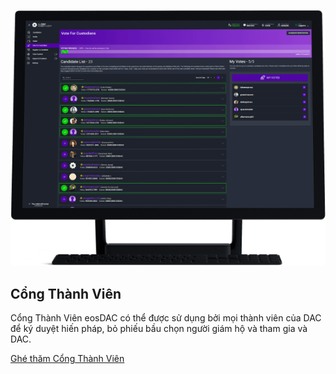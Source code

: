 ![Member Client](/assets/tools/member-client.png)

Cổng Thành Viên
---

Cổng Thành Viên eosDAC có thể được sử dụng bởi mọi thành viên của DAC để ký duyệt hiến pháp, bỏ phiếu bầu chọn người giám hộ và tham gia và DAC.

[Ghé thăm Cổng Thành Viên](https://members.eosdac.io)
